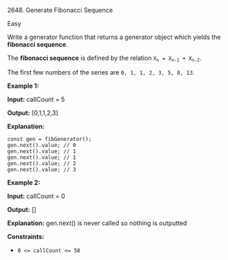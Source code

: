 2648\. Generate Fibonacci Sequence

Easy

Write a generator function that returns a generator object which yields the **fibonacci sequence**.

The **fibonacci sequence** is defined by the relation <code>X<sub>n</sub> = X<sub>n-1</sub> + X<sub>n-2</sub></code>.

The first few numbers of the series are `0, 1, 1, 2, 3, 5, 8, 13`.

**Example 1:**

**Input:** callCount = 5

**Output:** [0,1,1,2,3]

**Explanation:** 

    const gen = fibGenerator(); 
    gen.next().value; // 0 
    gen.next().value; // 1 
    gen.next().value; // 1 
    gen.next().value; // 2 
    gen.next().value; // 3

**Example 2:**

**Input:** callCount = 0

**Output:** []

**Explanation:** gen.next() is never called so nothing is outputted

**Constraints:**

*   `0 <= callCount <= 50`